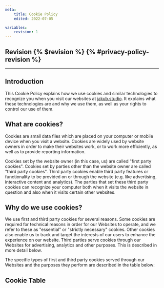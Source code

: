 ```yaml
---
meta:
    title: Cookie Policy
    edited: 2022-07-05

variables:
    revision: 1
---
```

## Revision {% $revision %} {% #privacy-policy-revision %}
---

## Introduction
This Cookie Policy explains how we use cookies and similar technologies to recognize you when you visit our websites at [jakub.studio](https://jakub.studio). It explains what these technologies are and why we use them, as well as your rights to control our use of them.

## What are cookies?
Cookies are small data files which are placed on your computer or mobile device when you visit a website. Cookies are widely used by website owners in order to make their websites work, or to work more efficiently, as well as to provide reporting information.

Cookies set by the website owner (in this case, us) are called "first party cookies". Cookies set by parties other than the website owner are called "third party cookies". Third party cookies enable third party features or functionality to be provided on or through the website (e.g. like advertising, interactive content and analytics). The parties that set these third party cookies can recognize your computer both when it visits the website in question and also when it visits certain other websites.

## Why do we use cookies?
We use first and third party cookies for several reasons. Some cookies are required for technical reasons in order for our Websites to operate, and we refer to these as "essential" or "strictly necessary" cookies. Other cookies also enable us to track and target the interests of our users to enhance the experience on our website. Third parties serve cookies through our Websites for advertising, analytics and other purposes. This is described in more detail below.

The specific types of first and third party cookies served through our Websites and the purposes they perform are described in the table below:

## Cookie Table